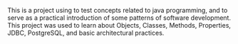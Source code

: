 This is a project using to test concepts related to java programming, and to serve as a practical introduction of some patterns of software development.
This project was used to learn about Objects, Classes, Methods, Properties, JDBC, PostgreSQL, and basic architectural practices.
